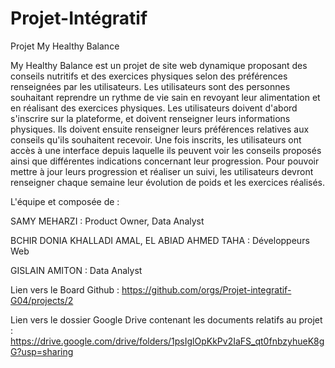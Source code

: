 # Projet-Intégratif

Projet My Healthy Balance

My Healthy Balance est un projet de site web dynamique proposant des conseils nutritifs et des exercices physiques selon des préférences renseignées par les utilisateurs. Les utilisateurs sont des personnes souhaitant reprendre un rythme de vie sain en revoyant leur alimentation et en réalisant des exercices physiques. Les utilisateurs doivent d'abord s'inscrire sur la plateforme, et doivent renseigner leurs informations physiques. Ils doivent ensuite renseigner leurs préférences relatives aux conseils qu'ils souhaitent recevoir. Une fois inscrits, les utilisateurs ont accès à une interface depuis laquelle ils peuvent voir les conseils proposés ainsi que différentes indications concernant leur progression. Pour pouvoir mettre à jour leurs progression et réaliser un suivi, les utilisateurs devront renseigner chaque semaine leur évolution de poids et les exercices réalisés. 


L'équipe et composée de : 

SAMY MEHARZI : Product Owner, Data Analyst
  
BCHIR DONIA KHALLADI AMAL, EL ABIAD AHMED TAHA : Développeurs Web 
  
GISLAIN AMITON : Data Analyst


Lien vers le Board Github : https://github.com/orgs/Projet-integratif-G04/projects/2

Lien vers le dossier Google Drive contenant les documents relatifs au projet : https://drive.google.com/drive/folders/1psIglOpKkPv2IaFS_qt0fnbzyhueK8gG?usp=sharing
